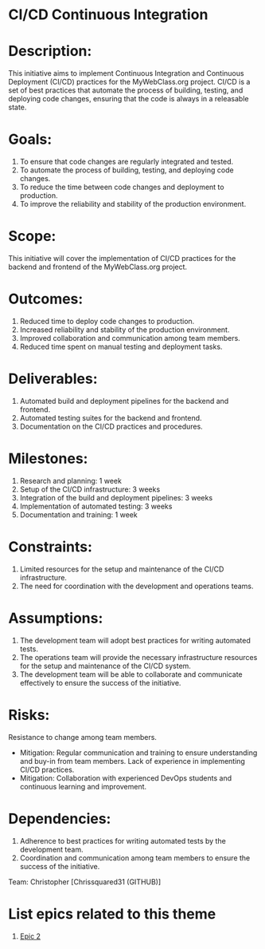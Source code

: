 # CI/CD Continuous Integration

# Description: 
This initiative aims to implement Continuous Integration and Continuous Deployment (CI/CD) practices for the MyWebClass.org project. CI/CD is a set of best practices that automate the process of building, testing, and deploying code changes, ensuring that the code is always in a releasable state.

# Goals:

1. To ensure that code changes are regularly integrated and tested.
2. To automate the process of building, testing, and deploying code changes.
3. To reduce the time between code changes and deployment to production.
4. To improve the reliability and stability of the production environment.

# Scope:
This initiative will cover the implementation of CI/CD practices for the backend and frontend of the MyWebClass.org project.

# Outcomes:

1. Reduced time to deploy code changes to production.
2. Increased reliability and stability of the production environment.
3. Improved collaboration and communication among team members.
4. Reduced time spent on manual testing and deployment tasks.

# Deliverables:

1. Automated build and deployment pipelines for the backend and frontend.
2. Automated testing suites for the backend and frontend.
3. Documentation on the CI/CD practices and procedures.
# Milestones:

1. Research and planning: 1 week
2. Setup of the CI/CD infrastructure: 3 weeks
3. Integration of the build and deployment pipelines: 3 weeks
4. Implementation of automated testing: 3 weeks
5. Documentation and training: 1 week
# Constraints:

1. Limited resources for the setup and maintenance of the CI/CD infrastructure.
2. The need for coordination with the development and operations teams.
# Assumptions:

1. The development team will adopt best practices for writing automated tests.
2. The operations team will provide the necessary infrastructure resources for the setup and maintenance of the CI/CD system.
3. The development team will be able to collaborate and communicate effectively to ensure the success of the initiative.
# Risks:

Resistance to change among team members.
 - Mitigation: Regular communication and training to ensure understanding and buy-in from team members.
Lack of experience in implementing CI/CD practices.
 - Mitigation: Collaboration with experienced DevOps students and continuous learning and improvement.
# Dependencies:

1. Adherence to best practices for writing automated tests by the development team.
2. Coordination and communication among team members to ensure the success of the initiative.

Team: Christopher [Chrissquared31 (GITHUB)]

# List epics related to this theme
1. [Epic 2](../../../documentation/theme_1/initiatives/epics/epic_two.md)